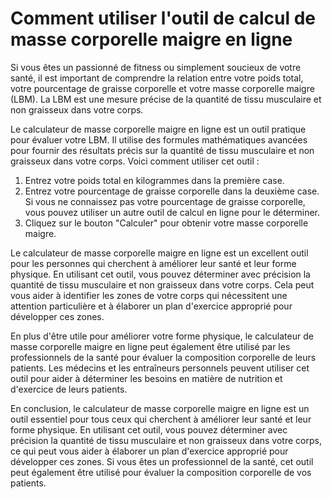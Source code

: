 Comment utiliser l'outil de calcul de masse corporelle maigre en ligne
======================================================================

Si vous êtes un passionné de fitness ou simplement soucieux de votre santé, il est important de comprendre la relation entre votre poids total, votre pourcentage de graisse corporelle et votre masse corporelle maigre (LBM). La LBM est une mesure précise de la quantité de tissu musculaire et non graisseux dans votre corps.

Le calculateur de masse corporelle maigre en ligne est un outil pratique pour évaluer votre LBM. Il utilise des formules mathématiques avancées pour fournir des résultats précis sur la quantité de tissu musculaire et non graisseux dans votre corps. Voici comment utiliser cet outil :

1. Entrez votre poids total en kilogrammes dans la première case.
2. Entrez votre pourcentage de graisse corporelle dans la deuxième case. Si vous ne connaissez pas votre pourcentage de graisse corporelle, vous pouvez utiliser un autre outil de calcul en ligne pour le déterminer.
3. Cliquez sur le bouton "Calculer" pour obtenir votre masse corporelle maigre.

Le calculateur de masse corporelle maigre en ligne est un excellent outil pour les personnes qui cherchent à améliorer leur santé et leur forme physique. En utilisant cet outil, vous pouvez déterminer avec précision la quantité de tissu musculaire et non graisseux dans votre corps. Cela peut vous aider à identifier les zones de votre corps qui nécessitent une attention particulière et à élaborer un plan d'exercice approprié pour développer ces zones.

En plus d'être utile pour améliorer votre forme physique, le calculateur de masse corporelle maigre en ligne peut également être utilisé par les professionnels de la santé pour évaluer la composition corporelle de leurs patients. Les médecins et les entraîneurs personnels peuvent utiliser cet outil pour aider à déterminer les besoins en matière de nutrition et d'exercice de leurs patients.

En conclusion, le calculateur de masse corporelle maigre en ligne est un outil essentiel pour tous ceux qui cherchent à améliorer leur santé et leur forme physique. En utilisant cet outil, vous pouvez déterminer avec précision la quantité de tissu musculaire et non graisseux dans votre corps, ce qui peut vous aider à élaborer un plan d'exercice approprié pour développer ces zones. Si vous êtes un professionnel de la santé, cet outil peut également être utilisé pour évaluer la composition corporelle de vos patients.
